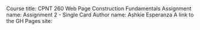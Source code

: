 Course title: CPNT 260 Web Page Construction Fundamentals
Assignment name: Assignment 2 - Single Card
Author name: Ashkie Esperanza
A link to the GH Pages site: 